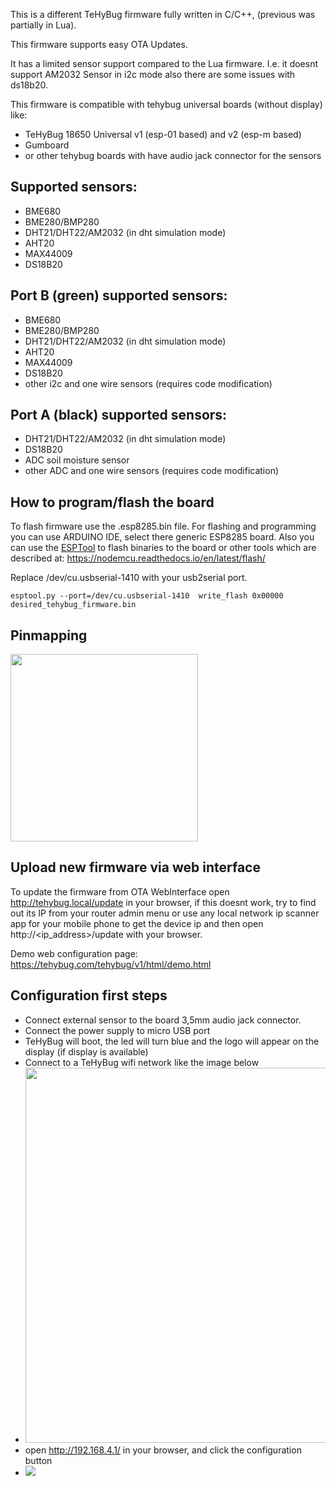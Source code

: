 This is a different TeHyBug firmware fully written in C/C++, (previous was partially in Lua).

This firmware supports easy OTA Updates.

It has a limited sensor support compared to the Lua firmware.
I.e. it doesnt support AM2032 Sensor in i2c mode also there are some issues with ds18b20.

This firmware is compatible with tehybug universal boards (without display) like:
* TeHyBug 18650 Universal v1 (esp-01 based) and v2 (esp-m based)
* Gumboard 
* or other tehybug boards with have audio jack connector for the sensors

## Supported sensors:
* BME680
* BME280/BMP280
* DHT21/DHT22/AM2032 (in dht simulation mode)
* AHT20
* MAX44009
* DS18B20

## Port B (green) supported sensors:
* BME680
* BME280/BMP280
* DHT21/DHT22/AM2032 (in dht simulation mode)
* AHT20
* MAX44009
* DS18B20
* other i2c and one wire sensors (requires code modification)

## Port A (black) supported sensors:
* DHT21/DHT22/AM2032 (in dht simulation mode)
* DS18B20
* ADC soil moisture sensor
* other ADC and one wire sensors (requires code modification)

## How to program/flash the board
To flash firmware use the .esp8285.bin file.
For flashing and programming you can use ARDUINO IDE, select there generic ESP8285 board.
Also you can use the [ESPTool](https://github.com/espressif/esptool) to flash binaries to the board or other tools which are described at: https://nodemcu.readthedocs.io/en/latest/flash/

Replace /dev/cu.usbserial-1410 with your usb2serial port.

```esptool.py --port=/dev/cu.usbserial-1410  write_flash 0x00000 desired_tehybug_firmware.bin```

## Pinmapping
  
<img src="https://github.com/gumslone/tehybug/blob/master/tehybug_co2_firmware/images/3.5mm_jack_plug_4i.svg_mapping.jpg?raw=true" width="300">

## Upload new firmware via web interface

To update the firmware from OTA WebInterface open http://tehybug.local/update in your browser, if this doesnt work, try to find out its IP from your router admin menu or use any local network ip scanner app for your mobile phone to get the device ip and then open http://<ip_address<ip address>>/update with your browser.

Demo web configuration page: https://tehybug.com/tehybug/v1/html/demo.html

## Configuration first steps
- Connect external sensor to the board 3,5mm audio jack connector.
- Connect the power supply to micro USB port
- TeHyBug will boot, the led will turn blue and the logo will appear on the display (if display is available)
- Connect to a TeHyBug wifi network like the image below
- <img src="https://github.com/gumslone/tehybug/blob/master/tehybug_co2_firmware/images/wifi.png?raw=true" width="600">
- open http://192.168.4.1/ in your browser, and click the configuration button
- <img src="https://github.com/gumslone/tehybug/blob/master/tehybug_co2_firmware/images/config.png?raw=true">
